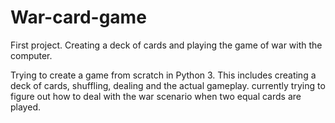# War-card-game
First project. Creating a deck of cards and playing the game of war with the computer.

Trying to create a game from scratch in Python 3. This includes creating a deck of cards, shuffling, dealing and the actual gameplay.
currently trying to figure out how to deal with the war scenario when two equal cards are played.
